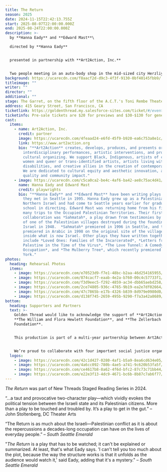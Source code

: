 ```yaml
---
title: The Return
season: 2025
date: 2024-11-15T22:42:13.755Z
start: 2025-08-07T22:00:00.000Z
end: 2025-08-24T22:00:00.000Z
description: >-
  b﻿y **Hanna Eady** and **Edward Mast**\

  d﻿irected by **Hanna Eady**


  p﻿resented in partnership with **Art2Action, Inc.**


  Two people meeting in an auto-body shop in the mid-sized city Herzliya. They might or might not have known each other in the past. One of them is Palestinian, one of them is Israeli Jewish, and by the end of the play, both of their lives will be changed forever by the realities that surround them.
background: https://ucarecdn.com/f8aacf2d-d9c3-4f3f-9130-0bf40145fbb9/
titleimage: ""
writer: ""
director: ""
additional: ""
stage: The Garret, on the fifth floor of the A.C.T.'s Toni Rembe Theater
address: 415 Geary Street, San Francisco, CA
ticketlink: https://goldenthread.my.salesforce-sites.com/ticket/#/events/a0SRh000008sxo5MAA
ticketinfo: Pre-sale tickets are $20 for previews and $30-$130 for general admission.
cast:
  items:
    - name: Art2Action, Inc.
      credit: partner
      image: https://ucarecdn.com/4feaad24-e6fd-45f9-b920-ea6c753a8e1c/
      link: https://www.art2action.org
      bio: "**Art2Action** creates, develops, produces, and presents original theatre,
        interdisciplinary performances, artistic interventions, and progressive
        cultural organizing. We support Black, Indigenous, artists of color,
        women and queer or trans-identified artists, artists living with
        disabilities, and creative allies in the creation of contemporary work.
        We are dedicated to cultural equity and aesthetic innovation, artistic
        quality and community impact."
    - image: https://ucarecdn.com/c5ca0ca2-be4c-4af6-ba42-ae8c75ac4d41/
      name: Hanna Eady and Edward Mast
      credit: playwrights
      bio: "**Hanna Eady** and **Edward Mast** have been writing plays together since
        they met in Seattle in 1995. Hanna Eady grew up as a Palestinian in
        Northern Israel and had come to Seattle years earlier for graduate
        school in directing. Edward Mast was returning home from his first of
        many trips to the Occupied Palestinian Territories. Their first
        collaboration was *Sahmatah*, a play drawn from testimonies by residents
        of one of the Palestinian villages destroyed during the founding of
        Israel in 1948.  *Sahmatah* premiered in 1996 in Seattle, and then
        premiered in Arabic in 1998 on the original site of the village itself
        inside what is now Israel. Other plays they have written together
        include *Loved Ones: Families of the Incarcerated*, *Letters from
        Palestine in the Time of the Virus*, *The Love Tunnel: A Comedy of
        Occupation*, and *The Mulberry Tree*, which recently premiered in New
        York."
photos:
  heading: Rehearsal Photos
  items:
    - image: https://ucarecdn.com/e70523d9-f7e1-48bc-b2aa-46d254165955/
    - image: https://ucarecdn.com/874cacf7-eaab-4e2a-b760-00c4c57733f1/
    - image: https://ucarecdn.com/f3d9eec5-f292-4859-ac34-dbb65aebd258/
    - image: https://ucarecdn.com/2ce74805-936c-4765-9b19-ea2e7df02664/
    - image: https://ucarecdn.com/47c7865b-e17b-4326-b839-8d979e0980d0/
    - image: https://ucarecdn.com/d138f745-2659-495b-9290-f7a3a42a8689/
bottom:
  heading: Supporters and Partners
  text: >-
    Golden Thread would like to acknowledge the support of **Art2Action, Inc.**,
    **The William and Flora Hewlett Foundation**, and **The Zellerbach Family
    Foundation**. 


    This production is part of a multi-year partnership between Art2Action, Inc. and Golden Thread Productions uplifting Palestinian voices and artists. We are committed to **Protecting Dissent**, supporting voices that have been historically silenced, and speaking out against genocide, apartheid, and occupation in all forms.


    We’re proud to collaborate with four important social justice organizations that are actively advocating for Palestinian liberation and justice: **[AROC: Arab Resource and Organizing Center](https://www.araborganizing.org/)**, **[Jewish Voice for Peace - Bay Area](https://jvp-bayarea.org/)**, **[MECA: Middle East Children’s Alliance](https://www.mecaforpeace.org/)**, and **[NorCal Sabeel](https://www.norcalsabeel.org/)**.
  logos:
    - image: https://ucarecdn.com/42c1d427-0280-4af1-b5a9-8ea6cd634e05/
    - image: https://ucarecdn.com/4a6cc092-780b-4ae5-a741-9c620b53fa5f/
    - image: https://ucarecdn.com/ce4617b8-8a62-4f6d-bfc2-87c73c71bb44/
    - image: https://ucarecdn.com/e22e3f13-4dc9-4671-bc6b-8b87c7ab6f77/
---
```

*The Return* was part of New Threads Staged Reading Series in 2024.

“…a taut and provocative two-character play—which vividly evokes the political tension between the Israeli state and its Palestinian citizens. More than a play to be touched and troubled by. It’s a play to get in the gut.” – John Stoltenberg, DC Theater Arts 

“The Return is as much about the Israeli—Palestinian conflict as it is about the repercussions a decades-long occupation can have on the lives of everyday people.” – *South Seattle Emerald*

"*The Return* is a play that has to be watched; it can't be explained or summarized. At least, that's what Eady says. 'I can't tell you too much about the plot, because the way the structure works is that it unfolds as the audience would watch it,' said Eady, adding that it's a mystery." – *South Seattle Emerald*